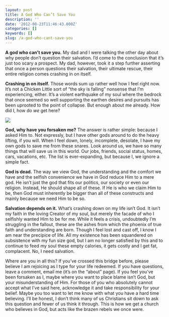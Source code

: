 ```yaml
---
layout: post
title: A God Who Can’t Save You
description: ''
date: '2012-08-23T11:46:43.000Z'
categories: []
keywords: []
slug: /a-god-who-cant-save-you
---
```


**A god who can’t save you.** My dad and I were talking the other day about why people don’t question their salvation. I’d come to the conclusion that it’s just too scary a prospect. My dad, however, took it a step further asserting that once a person questions their salvation, their ultimate rescue, their entire religion comes crashing in on itself.

**Crashing in on itself.** Those words sum up rather well how I feel right now. It’s not a Chicken Little sort of “the sky is falling” nonsense that I’m experiencing, either. It’s a violent earthquake of my soul where the bedrock that once seemed so well supporting the earthen desires and pursuits has been uprooted to the point of collapse. But enough about me already. How did I, how do _we_ get here?

![](https://cdn-images-1.medium.com/max/800/0*35j8tVPNt_G-OrzO.jpg)

**God, why have you forsaken me?** The answer is rather simple: because I asked Him to. Not expressly, but I have other gods around to do the heavy lifting, if you will. When I feel down, lonely, incomplete, desolate, I have my own gods to save me from these snares. Look around us, we have so many things that will save us in this world. Our jobs, friends, social status, homes, cars, vacations, etc. The list is ever-expanding, but because I, we ignore a simple fact.

**God is dead.** The way we view God, the understanding and the comfort we have and the selfish convenience we have in God reduce Him to a mere god. He isn’t just the god that fits our politics, our society or even our religion. Instead, He should shape all of these. If He is who we claim Him to be, then God must inherently be bigger than all of these constructs and mainly because we need Him to be so.

**Salvation depends on it.** What’s crashing down on my life isn’t God. It isn’t my faith in the loving Creator of my soul, but merely the facade of who I selfishly wanted Him to be for me. While it feels a crisis, undoubtedly I’m struggling in the fallout, these are the ashes from which the phoenix of true faith and understanding are born. Though I feel lost and cast off, I know I am near the precipice of life. All my existence has been squandered on subsistence with my fun size god, but I am no longer satisfied by this and to continue to feed my soul these empty calories, it gets costly and I get fat, complacent. No, I need salvation.

Where are you in all this? If you’ve crossed this bridge before, please believe I am rejoicing as I type for your life redeemed. If you have questions, leave a comment, email me (it’s on the “about” page). If you feel you’ve been forsaken as I, maybe where you want to place blame isn’t God, but your misunderstanding of Him. For those of you who absolutely cannot accept what I’ve said here, acknowledge it and take responsibility for your belief. Maybe you too want to let me know with what you have a hard time believing. I’ll be honest, I don’t think many of us Christians sit down to ask this question and fewer of us think it through. This is how we get a church who believes in God, but acts like the brazen rebels we once were.